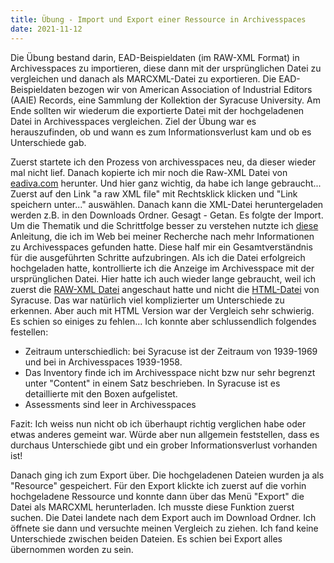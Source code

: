 ```yaml
---
title: Übung - Import und Export einer Ressource in Archivesspaces
date: 2021-11-12
---
```



Die Übung bestand darin, EAD-Beispieldaten (im RAW-XML Format) in Archivesspaces zu importieren, diese dann mit der ursprünglichen Datei zu vergleichen und danach
als MARCXML-Datei zu exportieren. Die EAD-Beispieldaten bezogen wir von American Association of Industrial Editors (AAIE) Records, eine Sammlung der Kollektion der Syracuse University.
Am Ende sollten wir wiederum die exportierte Datei mit der hochgeladenen Datei in Archivesspaces vergleichen. 
Ziel der Übung war es herauszufinden, ob und wann es zum Informationsverlust kam und ob es Unterschiede gab.

Zuerst startete ich den Prozess von archivesspaces neu, da dieser wieder mal nicht lief. 
Danach kopierte ich mir noch die Raw-XML Datei von <a href="https://eadiva.com/sample-ead-files/">eadiva.com</a>  herunter. Und hier ganz wichtig, da habe ich lange gebraucht...
Zuerst auf den Link "a raw XML file" mit Rechtsklick klicken und "Link speichern unter..." auswählen. Danach kann die XML-Datei heruntergeladen werden z.B. in den Downloads Ordner. 
Gesagt - Getan. 
Es folgte der Import. Um die Thematik und die Schrittfolge besser zu verstehen nutzte ich <a href="https://drive.google.com/file/d/1oSxnleSPIIlAbTksaEHWbP1RQseyIzu-/view">diese</a>
Anleitung, die ich im Web bei meiner Recherche nach mehr Informationen zu Archivesspaces gefunden hatte. Diese half mir ein Gesamtverständnis für die ausgeführten Schritte 
aufzubringen. Als ich die Datei erfolgreich hochgeladen hatte, kontrollierte ich die Anzeige im Archivesspace mit der ursprünglichen Datei. 
Hier hatte ich auch wieder lange gebraucht, weil ich zuerst die <a href="https://eadiva.com/sampleEAD/syr-aaie.xml">RAW-XML Datei</a> angeschaut hatte
und nicht die <a href="https://library.syr.edu/digital/guides/a/aaie.htm">HTML-Datei</a> von Syracuse. Das war natürlich viel komplizierter um Unterschiede zu erkennen. Aber
auch mit HTML Version war der Vergleich sehr schwierig. Es schien so einiges zu fehlen...
Ich konnte aber schlussendlich folgendes festellen:
- Zeitraum unterschiedlich: bei Syracuse ist der Zeitraum von 1939-1969 und bei in Archivesspaces 1939-1958.
- Das Inventory finde ich im Archivesspace nicht bzw nur sehr begrenzt unter "Content" in einem Satz beschrieben. In Syracuse ist es detaillierte mit den Boxen aufgelistet.
- Assessments sind leer in Archivesspaces

Fazit: Ich weiss nun nicht ob ich überhaupt richtig verglichen habe oder etwas anderes gemeint war. Würde aber nun allgemein feststellen, dass es durchaus Unterschiede gibt und ein grober Informationsverlust vorhanden ist!

Danach ging ich zum Export über.
Die hochgeladenen Dateien wurden ja als "Resource" gespeichert. Für den Export klickte ich zuerst auf die vorhin hochgeladene Ressource und konnte dann über das Menü "Export" die Datei als MARCXML herunterladen. Ich musste diese Funktion zuerst suchen.
Die Datei landete nach dem Export auch im Download Ordner. Ich öffnete sie dann und versuchte meinen Vergleich zu ziehen. Ich fand keine Unterschiede zwischen beiden Dateien. Es schien bei Export alles übernommen worden zu sein.
